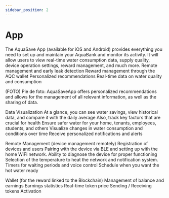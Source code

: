 ```yaml
---
sidebar_position: 2
---
```


# App

The AquaSave App (available for iOS and Android) provides everything you need to set up and maintain your AquaBank and monitor its activity. It will allow users to view real-time water consumption data, supply quality, device operation settings, reward management, and much more. 
Remote management and early leak detection
Reward management through the AQC wallet
Personalized recommendations
Real-time data on water quality and consumption

(FOTO)
Pie de foto: AquaSaveApp offers personalized recommendations and allows for the management of all relevant information, as well as the sharing of data.

Data Visualization
At a glance, you can see water savings, view historical data, and compare it with the daily average
Also, track key factors that are crucial for health
Ensure safer water for your home, tenants, employees, students, and others
Visualize changes in water consumption and conditions over time
Receive personalized notifications and alerts

Remote Management (device management remotely)
Registration of devices and users
Pairing with the device via BLE and setting up with the home WiFi network.
Ability to diagnose the device for proper functioning
Selection of the temperature to heat the network and notification system.
Timers for waiting periods and voice control
Schedule when you want the hot water ready

Wallet (for the reward linked to the Blockchain)
Management of balance and earnings
Earnings statistics
Real-time token price
Sending / Receiving tokens
Activation 